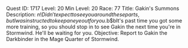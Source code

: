 Quest ID: 1717
Level: 20
Min Level: 20
Race: 77
Title: Gakin's Summons
Description: $n! Didn't expect to see you around these parts, but I was instructed to keep an eye out for you.$b$bIt's past time you got some more training, so you should stop in to see Gakin the next time you're in Stormwind. He'll be waiting for you.
Objective: Report to Gakin the Darkbinder in the Mage Quarter of Stormwind.
